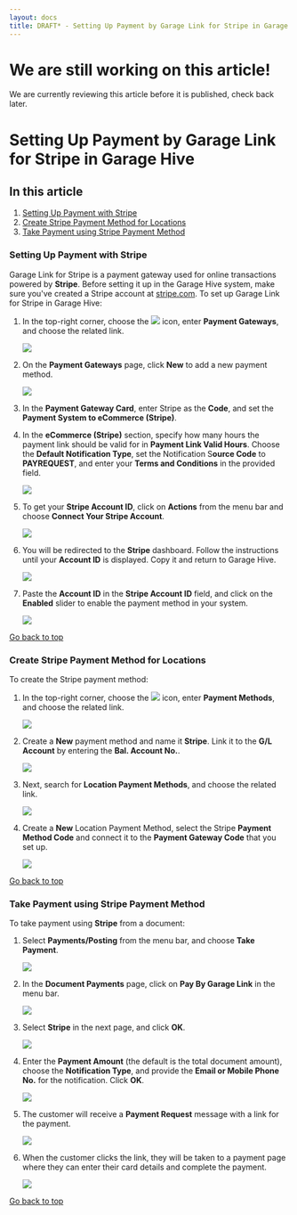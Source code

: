 ```yaml
---
layout: docs
title: DRAFT* - Setting Up Payment by Garage Link for Stripe in Garage Hive
---
```


<a name="top"></a>

# We are still working on this article!
We are currently reviewing this article before it is published, check back later.

# Setting Up Payment by Garage Link for Stripe in Garage Hive

## In this article
1. [Setting Up Payment with Stripe](#setting-up-payment-with-stripe)
2. [Create Stripe Payment Method for Locations](#create-stripe-payment-method-for-locations)
3. [Take Payment using Stripe Payment Method](#take-payment-using-stripe-payment-method)

### Setting Up Payment with Stripe
Garage Link for Stripe is a payment gateway used for online transactions powered by **Stripe**. Before setting it up in the Garage Hive system, make sure you've created a Stripe account at [stripe.com](https://dashboard.stripe.com/register). To set up Garage Link for Stripe in Garage Hive:
1. In the top-right corner, choose the ![](media/search_icon.png) icon, enter **Payment Gateways**, and choose the related link.

   ![](media/garagehive-stripe-payment1.png)

2. On the **Payment Gateways** page, click **New** to add a new payment method.

   ![](media/garagehive-stripe-payment2.png)

3. In the **Payment Gateway Card**, enter Stripe as the **Code**, and set the **Payment System to eCommerce (Stripe)**.
4. In the **eCommerce (Stripe)** section, specify how many hours the payment link should be valid for in **Payment Link Valid Hours**. Choose the **Default Notification Type**, set the Notification S**ource Code** to **PAYREQUEST**, and enter your **Terms and Conditions** in the provided field.

   ![](media/garagehive-stripe-payment3.png)

5. To get your **Stripe Account ID**, click on **Actions** from the menu bar and choose **Connect Your Stripe Account**. 

   ![](media/garagehive-stripe-payment4.png)

6. You will be redirected to the **Stripe** dashboard. Follow the instructions until your **Account ID** is displayed. Copy it and return to Garage Hive.

   ![](media/garagehive-stripe-payment5.png)

7. Paste the **Account ID** in the **Stripe Account ID** field, and click on the **Enabled** slider to enable the payment method in your system.

   ![](media/garagehive-stripe-payment6.png)


[Go back to top](#top)

### Create Stripe Payment Method for Locations
To create the Stripe payment method:
1. In the top-right corner, choose the ![](media/search_icon.png) icon, enter **Payment Methods**, and choose the related link.

   ![](media/garagehive-stripe-payment-method1.png)

2. Create a **New** payment method and name it **Stripe**. Link it to the **G/L Account** by entering the **Bal. Account No.**.

   ![](media/garagehive-stripe-payment-method2.png)

3. Next, search for **Location Payment Methods**, and choose the related link.

   ![](media/garagehive-stripe-payment-method3.png)

4. Create a **New** Location Payment Method, select the Stripe **Payment Method Code** and connect it to the **Payment Gateway Code** that you set up.

   ![](media/garagehive-stripe-payment-method4.png)


[Go back to top](#top)

### Take Payment using Stripe Payment Method
To take payment using **Stripe** from a document:
1. Select **Payments/Posting** from the menu bar, and choose **Take Payment**.

   ![](media/garagehive-stripe-take-payment1.png)

2. In the **Document Payments** page, click on **Pay By Garage Link** in the menu bar.

   ![](media/garagehive-stripe-take-payment2.png)

3. Select **Stripe** in the next page, and click **OK**.

   ![](media/garagehive-stripe-take-payment3.png)

4. Enter the **Payment Amount** (the default is the total document amount), choose the **Notification Type**, and provide the **Email or Mobile Phone No.** for the notification. Click **OK**.

   ![](media/garagehive-stripe-take-payment4.png)

5. The customer will receive a **Payment Request** message with a link for the payment.

   ![](media/garagehive-stripe-take-payment5.png)

6. When the customer clicks the link, they will be taken to a payment page where they can enter their card details and complete the payment.

   ![](media/garagehive-stripe-take-payment6.png)

[Go back to top](#top)
